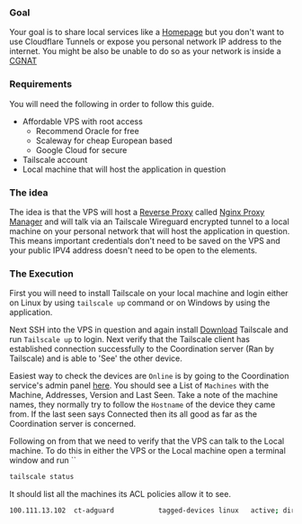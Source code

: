 
### Goal 

Your goal is to share local services like a [Homepage](https://gethomepage.dev) but you don't want to use Cloudflare Tunnels or expose you personal network IP address to the internet. You might be also be unable to do so as your network is inside a [CGNAT](https://en.wikipedia.org/wiki/Carrier-grade_NAT)

### Requirements

You will need the following in order to follow this guide. 

* Affordable VPS with root access 
	* Recommend Oracle for free 
	* Scaleway for cheap European based
	* Google Cloud for secure
* Tailscale account
* Local machine that will host the application in question

### The idea 

The idea is that the VPS will host a [Reverse Proxy](https://www.cloudflare.com/en-gb/learning/cdn/glossary/reverse-proxy/) called [Nginx Proxy Manager](https://nginxproxymanager.com/) and will talk via an Tailscale Wireguard encrypted tunnel to a local machine on your personal network that will host the application in question. This means important credentials don't need to be saved on the VPS and your public IPV4 address doesn't need to be open to the elements. 

### The Execution 

First you will need to install Tailscale on your local machine and login either on Linux by using `tailscale up` command or on Windows by using the application. 

Next SSH into the VPS in question and again install [Download](https://tailscale.com/download/linux) Tailscale and run `Tailscale up` to login. Next verify that the Tailscale client has established connection successfully to the Coordination server (Ran by Tailscale) and is able to 'See' the other device. 

Easiest way to check the devices are `Online` is by going to the Coordination service's admin panel [here](https://login.tailscale.com/admin/machines). You should see a List of `Machines` with the Machine, Addresses, Version and Last Seen. Take a note of the machine names, they normally try to follow the `Hostname` of the device they came from.  If the last seen says Connected then its all good as far as the Coordination server is concerned. 

Following on from that we need to verify that the VPS can talk to the Local machine. To do this in either the VPS or the Local machine open a terminal window and run
``
```bash
tailscale status
```

It should list all the machines its ACL policies allow it to see. 

```bash
100.111.13.102  ct-adguard           tagged-devices linux   active; direct 192.168.1.249:41641, tx 306732 rx 467076
```